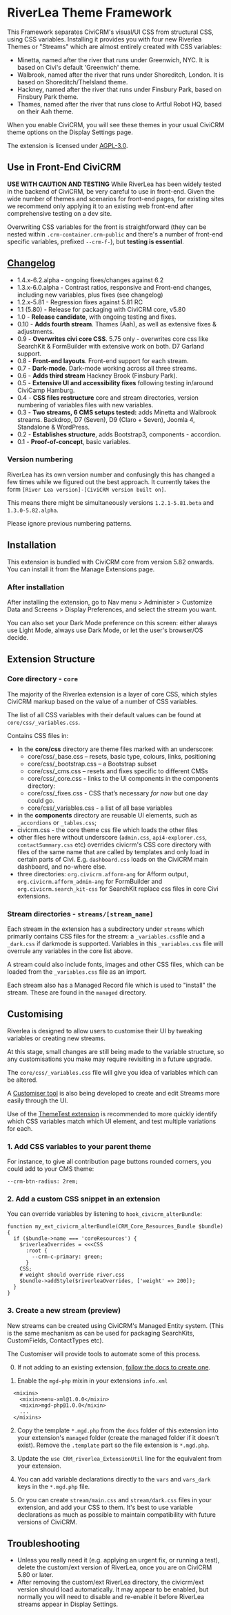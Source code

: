 # RiverLea Theme Framework

This Framework separates CiviCRM's visual/UI CSS from structural CSS, using CSS variables. Installing it provides you with four new Riverlea Themes or "Streams" which are almost entirely created with CSS variables:
 - Minetta, named after the river that runs under Greenwich, NYC. It is based on Civi's default 'Greenwich' theme.
 - Walbrook, named after the river that runs under Shoreditch, London. It is based on Shoreditch/TheIsland theme.
 - Hackney, named after the river that runs under Finsbury Park, based on Finsbury Park theme.
 - Thames, named after the river that runs close to Artful Robot HQ, based on their Aah theme.

When you enable CiviCRM, you will see these themes in your usual CiviCRM theme options on the Display Settings page.

The extension is licensed under [AGPL-3.0](LICENSE.txt).

## Use in Front-End CiviCRM

**USE WITH CAUTION AND TESTING** While RiverLea has been widely tested in the backend of CiviCRM, be very careful to use in front-end. Given the wide number of themes and scenarios for front-end pages, for existing sites we recommend only applying it to an existing web front-end after comprehensive testing on a dev site.

Overwriting CSS variables for the front is straightforward (they can be nested within `.crm-container.crm-public` and there's a number of front-end specific variables, prefixed `--crm-f-`), but **testing is essential**.

## [Changelog](CHANGELOG.md)

- 1.4.x-6.2.alpha - ongoing fixes/changes against 6.2
- 1.3.x-6.0.alpha - Contrast ratios, responsive and Front-end changes, including new variables, plus fixes (see changelog)
- 1.2.x-5.81 - Regression fixes against 5.81 RC
- 1.1 (5.80) - Release for packaging with CiviCRM core, v5.80
- 1.0 - **Release candidate**, with ongoing testing and fixes.
- 0.10 - **Adds fourth stream**. Thames (Aah), as well as extensive fixes & adjustments.
- 0.9 - **Overwrites civi core CSS**. 5.75 only - overwrites core css like SearchKit & FormBuilder with extensive work on both. D7 Garland support.
- 0.8 - **Front-end layouts**. Front-end support for each stream.
- 0.7 - **Dark-mode**. Dark-mode working across all three streams.
- 0.6 - **Adds third stream** Hackney Brook (Finsbury Park).
- 0.5 - **Extensive UI and accessibility fixes** following testing in/around CiviCamp Hamburg.
- 0.4 - **CSS files restructure** core and stream directories, version numbering of variables files with new variables.
- 0.3 - **Two streams, 6 CMS setups tested:** adds Minetta and Walbrook streams. Backdrop, D7 (Seven), D9 (Claro + Seven), Joomla 4, Standalone & WordPress.
- 0.2 - **Establishes structure**, adds Bootstrap3, components - accordion.
- 0.1 - **Proof-of-concept**, basic variables.

### Version numbering
RiverLea has its own version number and confusingly this has changed a few times while we figured out the best approach. It currently takes the form `[River Lea version]-[CiviCRM version built on]`.

This means there might be simultaneously versions `1.2.1-5.81.beta` and `1.3.0-5.82.alpha`.

Please ignore previous numbering patterns.

## Installation

This extension is bundled with CiviCRM core from version 5.82 onwards. You can install it from the Manage Extensions page.

### After installation

After installing the extension, go to Nav menu > Administer > Customize Data and Screens > Display Preferences, and select the stream you want.

You can also set your Dark Mode preference on this screen: either always use Light Mode, always use Dark Mode, or let the user's browser/OS decide.

## Extension Structure

### Core directory - `core`

The majority of the Riverlea extension is a layer of core CSS, which styles CiviCRM markup based on the value
of a number of CSS variables.

The list of all CSS variables with their default values can be found at `core/css/_variables.css`.

Contains CSS files in:
- In the **core/css** directory are theme files marked with an underscore:
  - core/css/_base.css – resets, basic type, colours, links, positioning
  - core/css/_bootstrap.css – a Bootstrap subset
  - core/css/_cms.css – resets and fixes specific to different CMSs
  - core/css/_core.css - links to the UI components in the components directory:
  - core/css/_fixes.css - CSS that’s necessary *for now* but one day could go.
  - core/css/_variables.css - a list of all base variables
- in the **components** directory are reusable  UI elements, such as `_accordions` or `_tables.css`;
- civicrm.css - the core theme css file which loads the other files
- other files here without underscore (`admin.css`, `api4-explorer.css`, `contactSummary.css` etc) overrides civicrm's CSS core directory with files of the same name that are called by templates and only load in certain parts of Civi. E.g. `dashboard.css` loads on the CiviCRM main dashboard, and no-where else.
- three directories: `org.civicrm.afform-ang` for Afform output, `org.civicrm.afform_admin-ang` for FormBuilder and `org.civicrm.search_kit-css` for SearchKit replace css files in core Civi extensions.

### Stream directories - `streams/[stream_name]`
Each stream in the extension has a subdirectory under `streams` which primarily contains CSS files for the stream: a `_variables.css`file and a `_dark.css` if darkmode is supported. Variables in this `_variables.css` file will overrule any variables in the core list above.

A stream could also include fonts, images and other CSS files, which can be loaded from the `_variables.css` file as an import.

Each stream also has a Managed Record file which is used to "install" the stream. These are found in the `managed` directory.

## Customising

Riverlea is designed to allow users to customise their UI by tweaking variables or creating new streams.

At this stage, small changes are still being made to the variable structure, so any customisations you make may require revisiting in a future upgrade.

The `core/css/_variables.css` file will give you idea of variables which can be altered.

A [Customiser tool](https://github.com/civicrm/civicrm-core/pull/32344) is also being developed to create and edit Streams more easily through the UI.

Use of the [ThemeTest extension](https://lab.civicrm.org/extensions/themetest) is recommended to more quickly identify which CSS variables match which UI element, and test multiple variations for each.

### 1. Add CSS variables to your parent theme

For instance, to give all contribution page buttons rounded corners, you could add to your CMS theme:

```
--crm-btn-radius: 2rem;
```

### 2. Add a custom CSS snippet in an extension

You can override variables by listening to `hook_civicrm_alterBundle`:

```
function my_ext_civicrm_alterBundle(CRM_Core_Resources_Bundle $bundle) {
  if ($bundle->name === 'coreResources') {
    $riverleaOverrides = <<<CSS
      :root {
        --crm-c-primary: green;
      }
    CSS;
    # weight should override river.css
    $bundle->addStyle($riverleaOverrides, ['weight' => 200]);
  }
}
```

### 3. Create a new stream (preview)

New streams can be created using CiviCRM's Managed Entity system. (This is the same mechanism as can be used for packaging SearchKits, CustomFields, ContactTypes etc).

The Customiser will provide tools to automate some of this process.

0. If not adding to an existing extension, [follow the docs to create one](https://docs.civicrm.org/dev/en/latest/extensions/civix/#generate-module).

1. Enable the `mgd-php` mixin in your extensions `info.xml`

```
  <mixins>
    <mixin>menu-xml@1.0.0</mixin>
    <mixin>mgd-php@1.0.0</mixin>
    ...
  </mixins>
```

2. Copy the template `*.mgd.php` from the `docs` folder of this extension into your extension's `managed` folder (create the managed folder if it doesn't exist). Remove the `.template` part so the file extension is `*.mgd.php`.

3. Update the `use CRM_riverlea_ExtensionUtil` line for the equivalent from your extension.

4. You can add variable declarations directly to the `vars` and `vars_dark` keys in the `*.mgd.php` file.

5. Or you can create `stream/main.css` and `stream/dark.css` files in your extension, and add your CSS to them. It's best to use variable declarations as much as possible to maintain compatibility with future versions
of CiviCRM.


## Troubleshooting
- Unless you really need it (e.g. applying an urgent fix, or running a test), delete the custom/ext version of RiverLea, once you are on CiviCRM 5.80 or later.
- After removing the custom/ext RiverLea directory, the civicrm/ext version should load automatically. It may appear to be enabled, but normally you will need to disable and re-enable it before RiverLea streams appear in Display Settings.
